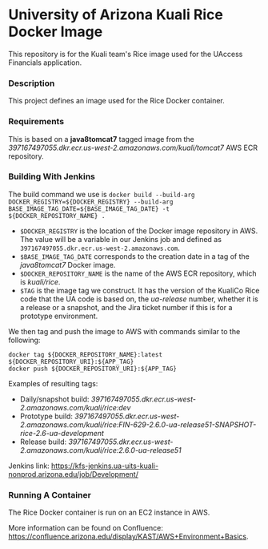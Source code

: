 University of Arizona Kuali Rice Docker Image
=======================================================

This repository is for the Kuali team's Rice image used for the UAccess Financials application.

### Description
This project defines an image used for the Rice Docker container.

### Requirements
This is based on a **java8tomcat7** tagged image from the _397167497055.dkr.ecr.us-west-2.amazonaws.com/kuali/tomcat7_ AWS ECR repository. 

### Building With Jenkins
The build command we use is `docker build --build-arg DOCKER_REGISTRY=${DOCKER_REGISTRY} --build-arg BASE_IMAGE_TAG_DATE=${BASE_IMAGE_TAG_DATE} -t ${DOCKER_REPOSITORY_NAME} .`
* `$DOCKER_REGISTRY` is the location of the Docker image repository in AWS. The value will be a variable in our Jenkins job and defined as `397167497055.dkr.ecr.us-west-2.amazonaws.com`.
* `$BASE_IMAGE_TAG_DATE` corresponds to the creation date in a tag of the *java8tomcat7* Docker image.
* `$DOCKER_REPOSITORY_NAME` is the name of the AWS ECR repository, which is _kuali/rice_.
* `$TAG` is the image tag we construct. It has the version of the KualiCo Rice code that the UA code is based on, the _ua-release_ number, whether it is a release or a snapshot, and the Jira ticket number if this is for a prototype environment.

We then tag and push the image to AWS with commands similar to the following: 
```
docker tag ${DOCKER_REPOSITORY_NAME}:latest ${DOCKER_REPOSITORY_URI}:${APP_TAG}
docker push ${DOCKER_REPOSITORY_URI}:${APP_TAG}
```

Examples of resulting tags:
- Daily/snapshot build: _397167497055.dkr.ecr.us-west-2.amazonaws.com/kuali/rice:dev_
- Prototype build: _397167497055.dkr.ecr.us-west-2.amazonaws.com/kuali/rice:FIN-629-2.6.0-ua-release51-SNAPSHOT-rice-2.6-ua-development_
- Release build: _397167497055.dkr.ecr.us-west-2.amazonaws.com/kuali/rice:2.6.0-ua-release51_

Jenkins link: https://kfs-jenkins.ua-uits-kuali-nonprod.arizona.edu/job/Development/

### Running A Container
The Rice Docker container is run on an EC2 instance in AWS. 

More information can be found on Confluence: https://confluence.arizona.edu/display/KAST/AWS+Environment+Basics.
